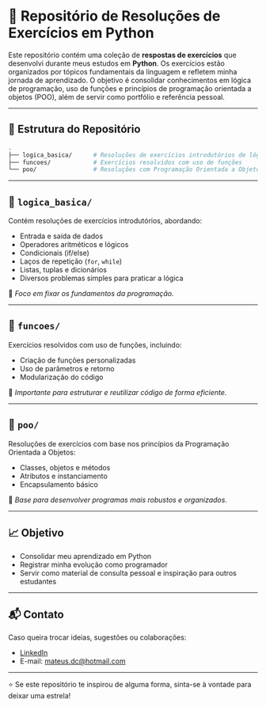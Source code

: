 
# 🐍 Repositório de Resoluções de Exercícios em Python

Este repositório contém uma coleção de **respostas de exercícios** que desenvolvi durante meus estudos em **Python**. Os exercícios estão organizados por tópicos fundamentais da linguagem e refletem minha jornada de aprendizado. O objetivo é consolidar conhecimentos em lógica de programação, uso de funções e princípios de programação orientada a objetos (POO), além de servir como portfólio e referência pessoal.

---

## 📁 Estrutura do Repositório

```bash
.
├── logica_basica/      # Resoluções de exercícios introdutórios de lógica
├── funcoes/            # Exercícios resolvidos com uso de funções
└── poo/                # Resoluções com Programação Orientada a Objetos
```

---

## 🔹 `logica_basica/`

Contém resoluções de exercícios introdutórios, abordando:

- Entrada e saída de dados
- Operadores aritméticos e lógicos
- Condicionais (if/else)
- Laços de repetição (`for`, `while`)
- Listas, tuplas e dicionários
- Diversos problemas simples para praticar a lógica

📌 *Foco em fixar os fundamentos da programação.*

---

## 🔹 `funcoes/`

Exercícios resolvidos com uso de funções, incluindo:

- Criação de funções personalizadas
- Uso de parâmetros e retorno
- Modularização do código

📌 *Importante para estruturar e reutilizar código de forma eficiente.*

---

## 🔹 `poo/`

Resoluções de exercícios com base nos princípios da Programação Orientada a Objetos:

- Classes, objetos e métodos
- Atributos e instanciamento
- Encapsulamento básico

📌 *Base para desenvolver programas mais robustos e organizados.*

---

## 📈 Objetivo

- Consolidar meu aprendizado em Python
- Registrar minha evolução como programador
- Servir como material de consulta pessoal e inspiração para outros estudantes

---

## 📬 Contato

Caso queira trocar ideias, sugestões ou colaborações:

- [LinkedIn](https://www.linkedin.com/in/mateus-duarte-cavalcante)
- E-mail: mateus.dc@hotmail.com

---

⭐ Se este repositório te inspirou de alguma forma, sinta-se à vontade para deixar uma estrela!
